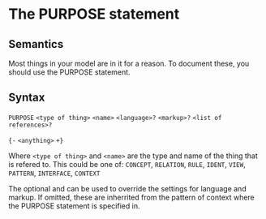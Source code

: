 # The PURPOSE statement

## Semantics

Most things in your model are in it for a reason. To document these, you should use the PURPOSE statement. 

## Syntax


`PURPOSE` `<type of thing>` `<name>` `<language>?` `<markup>?` `<list of references>?`

`{-` `<anything>` `+}`

Where `<type of thing>` and `<name>` are the type and name of the thing that is refered to. This could be one of:
  `CONCEPT`, `RELATION`, `RULE`, `IDENT`, `VIEW`, `PATTERN`, `INTERFACE`, `CONTEXT`

The optional <language> and <markup> can be used to override the settings for language and markup. If omitted, these are inherrited from the pattern of context where the PURPOSE statement is specified in. 


